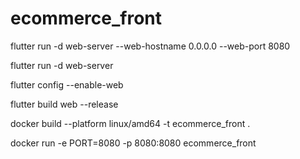# ecommerce_front

flutter run -d web-server --web-hostname 0.0.0.0 --web-port 8080


flutter run -d web-server

flutter config --enable-web

flutter build web --release

docker build --platform linux/amd64 -t ecommerce_front .

docker run -e PORT=8080 -p 8080:8080 ecommerce_front